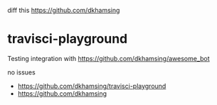 diff this https://github.com/dkhamsing

# travisci-playground

Testing integration with https://github.com/dkhamsing/awesome_bot

no issues

- https://github.com/dkhamsing/travisci-playground
- https://github.com/dkhamsing
